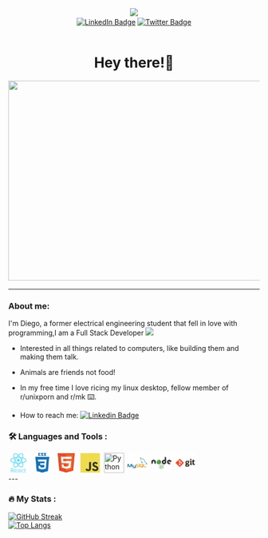<div align="center">
<img src="https://media3.giphy.com/media/v1.Y2lkPTc5MGI3NjExNmI3NzkwNDQ0OWVkNjJiZWZhYTkzNTM2NDViMWI2ZTRlYTE5YTdhNiZjdD1z/124rIiBX0Kh5Cw/giphy.gif"  width="40%">
<div id="badges">
  <a href="https://www.linkedin.com/in/diegoparranava"  target="_blank"><img src="https://img.shields.io/badge/LinkedIn-blue?style=for-the-badge&logo=linkedin&logoColor=white" alt="LinkedIn Badge"/></a>
  <a href="https://twitter.com/DmParra16"  target="_blank"><img src="https://img.shields.io/badge/Twitter-blue?style=for-the-badge&logo=twitter&logoColor=white" alt="Twitter Badge"/></a>
  <br/>
  <img src="https://komarev.com/ghpvc/?username=0bCdian&style=flat-square&color=blue" alt=""/>
  <h1>
    Hey there!👋
  </h1>
</div align="center">
<img src="https://user-images.githubusercontent.com/101421807/222144024-1b58772d-3dbd-465b-abb6-1a48657030c9.gif"  width="600" height="400">
</div>

---

### About me:

I'm Diego, a former electrical engineering student that fell in love with programming,I am a Full Stack Developer <img src="https://media.giphy.com/media/WUlplcMpOCEmTGBtBW/giphy.gif" width="30">

- Interested in all things related to computers, like building them and making them talk.

- Animals are friends not food!

- In my free time I love ricing my linux desktop, fellow member of r/unixporn and r/mk :keyboard:.

- How to reach me: [![Linkedin Badge](https://img.shields.io/badge/-linkedin-blue?style=flat&logo=Linkedin&logoColor=white)](https://www.linkedin.com/in/diegoparranava)

### :hammer_and_wrench: Languages and Tools :
<div>
  <img src="https://github.com/devicons/devicon/blob/master/icons/react/react-original-wordmark.svg" title="React" alt="React" width="40" height="40"/>&nbsp;
  <img src="https://github.com/devicons/devicon/blob/master/icons/css3/css3-plain-wordmark.svg"  title="CSS3" alt="CSS" width="40" height="40"/>&nbsp;
  <img src="https://github.com/devicons/devicon/blob/master/icons/html5/html5-original.svg" title="HTML5" alt="HTML" width="40" height="40"/>&nbsp;
  <img src="https://github.com/devicons/devicon/blob/master/icons/javascript/javascript-original.svg" title="JavaScript" alt="JavaScript" width="40" height="40"/>&nbsp;
   <img src="https://upload.wikimedia.org/wikipedia/commons/c/c3/Python-logo-notext.svg" title="Python" **alt="Python" width="40" height="40"/>&nbsp;
  <img src="https://github.com/devicons/devicon/blob/master/icons/mysql/mysql-original-wordmark.svg" title="MySQL"  alt="MySQL" width="40" height="40"/>&nbsp;
  <img src="https://github.com/devicons/devicon/blob/master/icons/nodejs/nodejs-original-wordmark.svg" title="NodeJS" alt="NodeJS" width="40" height="40"/>&nbsp;
  <img src="https://github.com/devicons/devicon/blob/master/icons/git/git-original-wordmark.svg" title="Git" **alt="Git" width="40" height="40"/> 
</div>
---

### :fire: My Stats :
[![GitHub Streak](http://github-readme-streak-stats.herokuapp.com?user=0bCdian&theme=dark&background=000000)](https://git.io/streak-stats)
<br/>
[![Top Langs](https://github-readme-stats.vercel.app/api/top-langs/?username=0bCdian&layout=compact&theme=vision-friendly-dark)](https://github.com/anuraghazra/github-readme-stats)
